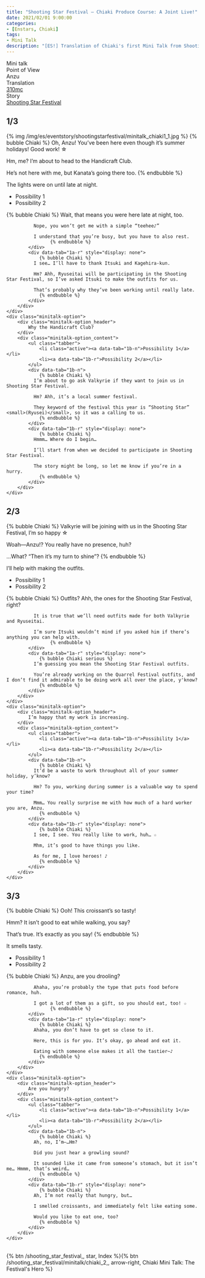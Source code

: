 ```yaml
---
title: "Shooting Star Festival – Chiaki Produce Course: A Joint Live!"
date: 2021/02/01 9:00:00
categories:
- [Enstars, Chiaki]
tags:
- Mini Talk
description: "[ES!] Translation of Chiaki's first Mini Talk from Shooting Star Festival. From Anzu's POV."
---
```

<div class="three-wrapper" style="--storyColor:#965e7d;--storyColor-rgb:150,94,125;--storyColor-h:326.8;--storyColor-s: 23%;--storyColor-l:47.8%;">
    <div class="info-area">
        <div class="info">
            <div class="info-item characters">
                <div class="label">
                    Mini talk
                </div>
                <div class="value">
								<a href="/categories/Enstars/Chiaki" character="Chiaki"></a>
                </div>
            </div>
            <div class="info-item one">
                <div class="label">
                    Point of View
                </div>
                <div class="value">
                    Anzu
                </div>
            </div>
            <div class="info-item two">
                <div class="label">
                    Translation
                </div>
                <div class="value">
                    <a href="/about">310mc</a>
                </div>
            </div>
            <div class="info-item three">
                <div class="label">
                   Story
                </div>
                <div class="value">
                    <a href="/shooting_star_festival">Shooting Star Festival</a>
                </div>
            </div>
        </div>
    </div>
</div>

<!-- more -->

## <div mt="rare"></div> 1/3
{% img /img/es/eventstory/shootingstarfestival/minitalk_chiaki1_1.jpg %}
{% bubble Chiaki %}
Oh, Anzu! You’ve been here even though it’s summer holidays! Good work! ☆

Hm, me? I’m about to head to the Handicraft Club.

He’s not here with me, but Kanata’s going there too.
{% endbubble %}

<div class="minitalk" character="Anzu">
    <div class="minitalk-option">
        <div class="minitalk-option_header">
            The lights were on until late at night.
        </div>
        <div class="minitalk-option_content">
			<ul class="tabber">
				<li class="active"><a data-tab="1a-n">Possibility 1</a></li>
				<li><a data-tab="1a-r">Possibility 2</a></li>
			</ul>
			<div data-tab="1a-n">
            	{% bubble Chiaki %}
              Wait, that means you were here late at night, too.

              Nope, you won’t get me with a simple “teehee♪”

              I understand that you’re busy, but you have to also rest.
					{% endbubble %}
			</div>
			<div data-tab="1a-r" style="display: none">
            	{% bubble Chiaki %}
              I see… I’ll have to thank Itsuki and Kagehira-kun.

              Hm? Ahh, Ryuseitai will be participating in the Shooting Star Festival, so I’ve asked Itsuki to make the outfits for us.

              That’s probably why they’ve been working until really late.
				{% endbubble %}
			</div>
        </div>
    </div>
	<div class="minitalk-option">
        <div class="minitalk-option_header">
            Why the Handicraft Club?
        </div>
        <div class="minitalk-option_content">
			<ul class="tabber">
				<li class="active"><a data-tab="1b-n">Possibility 1</a></li>
				<li><a data-tab="1b-r">Possibility 2</a></li>
			</ul>
			<div data-tab="1b-n">
            	{% bubble Chiaki %}
              I’m about to go ask Valkyrie if they want to join us in Shooting Star Festival.

              Hm? Ahh, it’s a local summer festival.

              They keyword of the festival this year is “Shooting Star” <small>(Ryusei)</small>, so it was a calling to us.
				{% endbubble %}
			</div>
			<div data-tab="1b-r" style="display: none">
            	{% bubble Chiaki %}
              Hmmm… Where do I begin…

              I’ll start from when we decided to participate in Shooting Star Festival.

              The story might be long, so let me know if you’re in a hurry.
				{% endbubble %}
			</div>
        </div>
    </div>
</div>

## <div mt="rare"></div> 2/3
{% bubble Chiaki %}
Valkyrie will be joining with us in the Shooting Star Festival, I’m so happy ☆

Woah—Anzu!? You really have no presence, huh?

…What? “Then it’s my turn to shine”?
{% endbubble %}

<div class="minitalk" character="Anzu">
    <div class="minitalk-option">
        <div class="minitalk-option_header">
            I’ll help with making the outfits.
        </div>
        <div class="minitalk-option_content">
			<ul class="tabber">
				<li class="active"><a data-tab="1a-n">Possibility 1</a></li>
				<li><a data-tab="1a-r">Possibility 2</a></li>
			</ul>
			<div data-tab="1a-n">
            	{% bubble Chiaki %}
              Outfits? Ahh, the ones for the Shooting Star Festival, right?

              It is true that we’ll need outfits made for both Valkyrie and Ryuseitai.

              I’m sure Itsuki wouldn’t mind if you asked him if there’s anything you can help with.
					{% endbubble %}
			</div>
			<div data-tab="1a-r" style="display: none">
            	{% bubble Chiaki serious %}
              I’m guessing you mean the Shooting Star Festival outfits.

              You’re already working on the Quarrel Festival outfits, and I don’t find it admirable to be doing work all over the place, y'know?
				{% endbubble %}
			</div>
        </div>
    </div>
	<div class="minitalk-option">
        <div class="minitalk-option_header">
            I’m happy that my work is increasing.
        </div>
        <div class="minitalk-option_content">
			<ul class="tabber">
				<li class="active"><a data-tab="1b-n">Possibility 1</a></li>
				<li><a data-tab="1b-r">Possibility 2</a></li>
			</ul>
			<div data-tab="1b-n">
            	{% bubble Chiaki %}
              It’d be a waste to work throughout all of your summer holiday, y’know?

              Hm? To you, working during summer is a valuable way to spend your time?

              Mmm… You really surprise me with how much of a hard worker you are, Anzu.
				{% endbubble %}
			</div>
			<div data-tab="1b-r" style="display: none">
            	{% bubble Chiaki %}
              I see, I see. You really like to work, huh… ☆

              Mhm, it’s good to have things you like.

              As for me, I love heroes! ♪
				{% endbubble %}
			</div>
        </div>
    </div>
</div>

## <div mt="rare"></div> 3/3
{% bubble Chiaki %}
Ooh! This croissant’s so tasty!

Hmm? It isn’t good to eat while walking, you say?

That’s true. It’s exactly as you say!
{% endbubble %}

<div class="minitalk" character="Anzu">
    <div class="minitalk-option">
        <div class="minitalk-option_header">
            It smells tasty.
        </div>
        <div class="minitalk-option_content">
			<ul class="tabber">
				<li class="active"><a data-tab="1a-n">Possibility 1</a></li>
				<li><a data-tab="1a-r">Possibility 2</a></li>
			</ul>
			<div data-tab="1a-n">
            	{% bubble Chiaki %}
              Anzu, are you drooling?

              Ahaha, you’re probably the type that puts food before romance, huh.

              I got a lot of them as a gift, so you should eat, too! ☆
					{% endbubble %}
			</div>
			<div data-tab="1a-r" style="display: none">
            	{% bubble Chiaki %}
              Ahaha, you don’t have to get so close to it.

              Here, this is for you. It’s okay, go ahead and eat it.

              Eating with someone else makes it all the tastier~♪
				{% endbubble %}
			</div>
        </div>
    </div>
	<div class="minitalk-option">
        <div class="minitalk-option_header">
            Are you hungry?
        </div>
        <div class="minitalk-option_content">
			<ul class="tabber">
				<li class="active"><a data-tab="1b-n">Possibility 1</a></li>
				<li><a data-tab="1b-r">Possibility 2</a></li>
			</ul>
			<div data-tab="1b-n">
            	{% bubble Chiaki %}
              Ah, no, I’m—…Hm?

              Did you just hear a growling sound?

              It sounded like it came from someone’s stomach, but it isn’t me… Hmmm, that’s weird…
				{% endbubble %}
			</div>
			<div data-tab="1b-r" style="display: none">
            	{% bubble Chiaki %}
              Ah, I’m not really that hungry, but…

              I smelled croissants, and immediately felt like eating some.

              Would you like to eat one, too?
				{% endbubble %}
			</div>
        </div>
    </div>
</div>
<br>
<div toc>{% btn /shooting_star_festival,, star, Index %}{% btn /shooting_star_festival/minitalk/chiaki_2,, arrow-right, Chiaki Mini Talk: The Festival's Hero %}</div>
